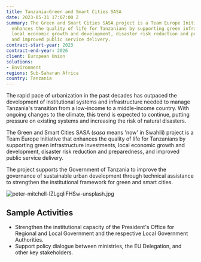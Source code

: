 ```yaml
---
title: Tanzania—Green and Smart Cities SASA
date: 2023-05-31 17:07:00 Z
summary: The Green and Smart Cities SASA project is a Team Europe Initiative that
  enhances the quality of life for Tanzanians by supporting green infrastructure investments,
  local economic growth and development, disaster risk reduction and preparedness,
  and improved public service delivery.
contract-start-year: 2023
contract-end-year: 2026
client: European Union
solutions:
- Environment
regions: Sub-Saharan Africa
country: Tanzania
---
```


The rapid pace of urbanization in the past decades has outpaced the development of institutional systems and infrastructure needed to manage Tanzania's transition from a low-income to a middle-income country. With ongoing changes to the climate, this trend is expected to continue, putting pressure on existing systems and increasing the risk of natural disasters.

The Green and Smart Cities SASA (*sasa* means 'now' in Swahili) project is a Team Europe Initiative that enhances the quality of life for Tanzanians by supporting green infrastructure investments, local economic growth and development, disaster risk reduction and preparedness, and improved public service delivery.

The project supports the Government of Tanzania to improve the governance of sustainable urban development through technical assistance to strengthen the institutional framework for green and smart cities.

![peter-mitchell-lZLgqIiFHSw-unsplash.jpg](/uploads/peter-mitchell-lZLgqIiFHSw-unsplash.jpg)

## Sample Activities

* Strengthen the institutional capacity of the President's Office for Regional and Local Government and the respective Local Government Authorities.
* Support policy dialogue between ministries, the EU Delegation, and other key stakeholders.
